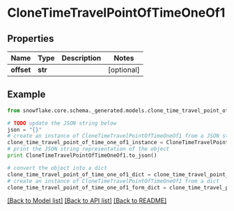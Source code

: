 # CloneTimeTravelPointOfTimeOneOf1


## Properties
Name | Type | Description | Notes
------------ | ------------- | ------------- | -------------
**offset** | **str** |  | [optional] 

## Example

```python
from snowflake.core.schema._generated.models.clone_time_travel_point_of_time_one_of1 import CloneTimeTravelPointOfTimeOneOf1

# TODO update the JSON string below
json = "{}"
# create an instance of CloneTimeTravelPointOfTimeOneOf1 from a JSON string
clone_time_travel_point_of_time_one_of1_instance = CloneTimeTravelPointOfTimeOneOf1.from_json(json)
# print the JSON string representation of the object
print CloneTimeTravelPointOfTimeOneOf1.to_json()

# convert the object into a dict
clone_time_travel_point_of_time_one_of1_dict = clone_time_travel_point_of_time_one_of1_instance.to_dict()
# create an instance of CloneTimeTravelPointOfTimeOneOf1 from a dict
clone_time_travel_point_of_time_one_of1_form_dict = clone_time_travel_point_of_time_one_of1.from_dict(clone_time_travel_point_of_time_one_of1_dict)
```
[[Back to Model list]](../README.md#documentation-for-models) [[Back to API list]](../README.md#documentation-for-api-endpoints) [[Back to README]](../README.md)


